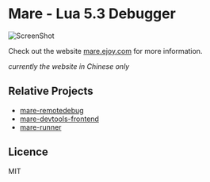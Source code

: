 Mare - Lua 5.3 Debugger
=======================

![ScreenShot](http://mare.ejoy.com/images/mare.png)

Check out the website [mare.ejoy.com](http://mare.ejoy.com/) for more information.

*currently the website in Chinese only*

Relative Projects
-----------------

* [mare-remotedebug](https://github.com/muzuiget/mare-remotedebug)
* [mare-devtools-frontend](https://github.com/muzuiget/mare-devtools-frontend)
* [mare-runner](https://github.com/muzuiget/mare-devtools-frontend)

Licence
-------

MIT
